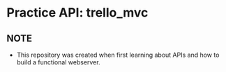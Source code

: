 # Practice API: trello_mvc

## NOTE
- This repository was created when first learning about APIs and how to build a functional webserver.

